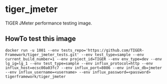 # tiger_jmeter
TIGER JMeter performance testing image.

## HowTo test this image

```
docker run -u 1001 --env tests_repo='https://github.com/TIGER-Framework/tiger_jmeter_tests.git' --env test_type=sample --env current_build_number=1 --env project_id=TIGER --env env_type=dev --env lg_ig=lg_1 --env test_type=sample --env influx_protocol=http --env influx_host=ecsc00a03fc7 --env influx_port=8086 --env influx_db=jmeter --env influx_username=<username> --env influx_password=<password> tigerframework/tiger_jmeter
```
